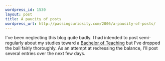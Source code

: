 ```yaml
--- 
wordpress_id: 1530
layout: post
title: A paucity of posts
wordpress_url: http://passingcuriosity.com/2006/a-paucity-of-posts/
---
```

I've been neglecting this blog quite badly. I had intended to post semi-regularly about my studies toward a [Bachelor of Teaching](http://www.utas.edu.au/courses/E3H) but I've dropped the ball fairly thoroughly. As an attempt at redressing the balance, I'll post several entries over the next few days.
